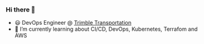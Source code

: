 ### Hi there 👋

- :smiley: DevOps Engineer @ [Trimble Transportation](https://www.trimble.com/Industries/Transportation/index.aspx) 
- 🌱 I’m currently learning about CI/CD, DevOps, Kubernetes, Terrafom and AWS
